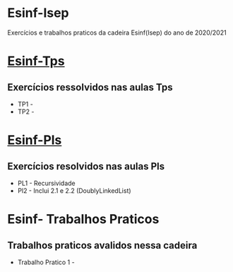# Esinf-Isep
Exercícios e trabalhos praticos da cadeira Esinf(Isep) do ano de 2020/2021

# [Esinf-Tps](https://github.com/GabrielPelosi/Esinf-Isep/tree/main/ESINF-Tps/TP2_Generics)
## Exercícios ressolvidos nas aulas Tps ##
* TP1 -
* TP2 -


# [Esinf-Pls](https://github.com/GabrielPelosi/Esinf-Isep/tree/main/ESINF-Pls)
## Exercícios resolvidos nas aulas Pls ##
* PL1 - Recursividade
* Pl2 - Inclui 2.1 e 2.2 (DoublyLinkedList)


# Esinf- Trabalhos Praticos
## Trabalhos praticos avalidos nessa cadeira ##
* Trabalho Pratico 1 - 
